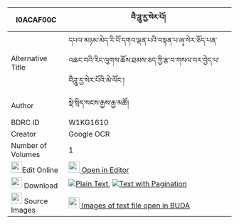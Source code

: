 |I0ACAF00C|བཻ་ཌཱུ་རྱ་སེར་པོ། 
| --- | --- 
|Alternative Title |དཔལ་མཉམ་མེད་རི་བོ་དགའ་ལྡན་པའི་བསྟན་པ་ཞྭ་སེར་ཅོད་པན་འཆང་བའི་རིང་ལུགས་ཆོས་ཐམས་ཅད་ཀྱི་རྩ་བ་གསལ་བར་བྱེད་པ་བཻཌཱུ་རྱ་སེར་པོའི་མེ་ལོང་།
|Author| སྡེ་སྲིད་སངས་རྒྱས་རྒྱ་མཚོ།
|BDRC ID | W1KG1610
|Creator | Google OCR
|Number of Volumes| 1
|<img width="25" src="https://img.icons8.com/color/25/000000/edit-property.png">Edit Online| [<img width="25" src="https://avatars.githubusercontent.com/u/45091458?s=200&v=4"> Open in Editor](http://editor.openpecha.org/I0ACAF00C)
|<img width="25" src="https://img.icons8.com/fluent/48/000000/download-2.png"/>  Download | [![](https://img.icons8.com/color/20/000000/txt.png)Plain Text](https://github.com/Openpecha/I0ACAF00C/releases/download/v1/bai_du_rya(?)_serpo_plain_I0ACAF00C.zip), [![](https://img.icons8.com/color/20/000000/txt.png)Text with Pagination](https://github.com/Openpecha/I0ACAF00C/releases/download/v1/bai_du_rya(?)_serpo_pages_I0ACAF00C.zip)
|<img width="25" src="https://img.icons8.com/plasticine/100/000000/pictures-folder.png"/>  Source Images | [<img width="25" src="https://library.bdrc.io/icons/BUDA-small.svg"> Images of text file open in BUDA](https://library.bdrc.io/show/bdr:W1KG1610)